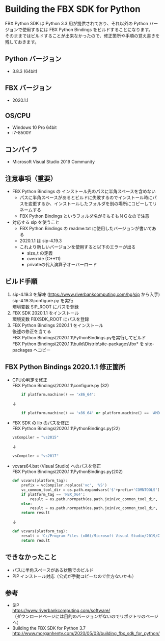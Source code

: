 # Building the FBX SDK for Python
FBX Python SDK は Python 3.3 用が提供されており、それ以外の Python バージョンで使用するには FBX Python Bindings をビルドすることになります。  
そのままではビルドすることが出来なかったので、修正箇所や手順の覚え書きを残しておきます。

## Python バージョン
* 3.8.3 (64bit)

## FBX バージョン
* 2020.1.1

## OS/CPU
* Windows 10 Pro 64bit
* i7-8500Y

## コンパイラ
* Microsoft Visual Studio 2019 Community

## 注意事項（重要）
* FBX Python Bindings の インストール先のパスに半角スペースを含めない
    * パスに半角スペースがあるとビルドに失敗するのでインストール時にパスを変更するか、インストールしたフォルダを別の場所にコピーしてリネームする
    * FBX Python Bindings というフォルダ名がそもそもＮＧなので注意
* 対応する sip を使うこと
    * FBX Python Bindings の readme.txt に使用したバージョンが書いてある
    * 2020.1.1 は sip-4.19.3
    * これより新しいバージョンを使用すると以下のエラーが出る
        * size_t の定義 
        * override (C++11)
        * privateの代入演算子オーバーロード

## ビルド手順
1. sip-4.19.3 を解凍 (https://www.riverbankcomputing.com/hg/sip から入手)  
sip-4.19.3\configure.py を実行  
環境変数 SIP_ROOT にパスを登録  
2. FBX SDK 2020.1.1 をインストール  
環境変数 FBXSDK_ROOT にパスを登録  
3. FBX Python Bindings 2020.1.1 をインストール  
後述の修正を当てる  
FBX Python Bindings\2020.1.1\PythonBindings.pyを実行してビルド  
FBX Python Bindings\2020.1.1\build\Distrib\site-packages\fbx\* を site-packages へコピー

## FBX Python Bindings 2020.1.1 修正箇所
* CPUの判定を修正  
FBX Python Bindings\2020.1.1\configure.py (32)
    ```Python:configure.py
        if platform.machine() == 'x86_64':
    ```
    ↓
    ```Python:configure.py
        if platform.machine() == 'x86_64' or platform.machine() == 'AMD64':
    ```
* FBX SDK の lib のパスを修正  
FBX Python Bindings\2020.1.1\PythonBindings.py(22)
    ```Python:PythonBindings.py
    vsCompiler = "vs2015"
    ```
    ↓
    ```Python:PythonBindings.py
    vsCompiler = "vs2017"
    ```
* vcvars64.bat (Visual Studio) へのパスを修正  
FBX Python Bindings\2020.1.1\PythonBindings.py(202)
    ```Python:PythonBindings.py
    def vcvars(platform_tag):
        prefix = vcCompiler.replace('vc', 'VS')
        vc_common_tool_dir = os.path.expandvars('$'+prefix+'COMNTOOLS')
        if platform_tag == 'FBX_X64':
            result = os.path.normpath(os.path.join(vc_common_tool_dir, '../../VC/bin/amd64/vcvars64.bat'))
        else:
            result = os.path.normpath(os.path.join(vc_common_tool_dir, '../../VC/bin/vcvars32.bat'))
        return result
    ```
    ↓
    ```Python:PythonBindings.py
    def vcvars(platform_tag):
        result = 'C:/Program Files (x86)/Microsoft Visual Studio/2019/Community/VC/Auxiliary/Build/vcvars64.bat'
        return result
    ```

## できなかったこと
* パスに半角スペースがある状態でのビルド
* PIP インストール対応（公式が手動コピーなので仕方ないかも）

## 参考
* SIP  
https://www.riverbankcomputing.com/software/  
（ダウンロードページには目的のバージョンがないのでリポジトリのページへ）
* Building the FBX SDK for Python 3.7  
http://www.morganhenty.com/2020/05/03/building_fbx_sdk_for_python/  
